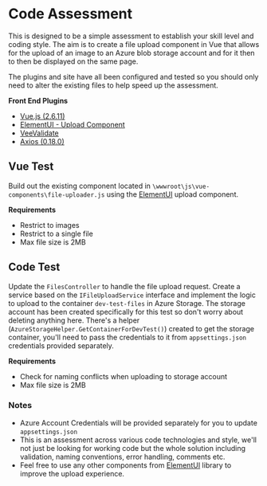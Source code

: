 # Code Assessment

This is designed to be a simple assessment to establish your skill level and coding style. The aim is to create a file upload component in Vue that allows for the upload of an image to an Azure blob storage account and for it then to then be displayed on the same page.

The plugins and site have all been configured and tested so you should only need to alter the existing files to help speed up the assessment. 

**Front End Plugins**
 - [Vue.js (2.6.11)](https://v2.vuejs.org/)
 - [ElementUI  - Upload Component](https://element.eleme.io/#/en-US/component/upload#upload)
 - [VeeValidate](https://vee-validate.logaretm.com/v2/)
 - [Axios (0.18.0)](https://github.com/axios/axios)

## Vue Test
Build out the existing component located in `\wwwroot\js\vue-components\file-uploader.js` using the [ElementUI](https://element.eleme.io/#/en-US/component/upload#upload) upload component. 

**Requirements**
 - Restrict to images
 - Restrict to a single file
 - Max file size is 2MB

## Code Test
Update the `FilesController` to handle the file upload request. Create a service based on the `IFileUploadService` interface and implement the logic to upload to the container `dev-test-files` in Azure Storage. The storage account has been created specifically for this test so don't worry about deleting anything here. There's a helper (`AzureStorageHelper.GetContainerForDevTest()`) created to get the storage container, you'll need to pass the credentials to it from `appsettings.json` credentials provided separately.

**Requirements**
 - Check for naming conflicts when uploading to storage account 
 - Max file size is 2MB

### Notes
 - Azure Account Credentials will be provided separately for you to update `appsettings.json`
 - This is an assessment across various code technologies and style, we'll not just be looking for working code but the whole solution including validation, naming conventions, error handling, comments etc.
 - Feel free to use any other components from [ElementUI](https://element.eleme.io/#/en-US/component/installation) library to improve the upload experience.